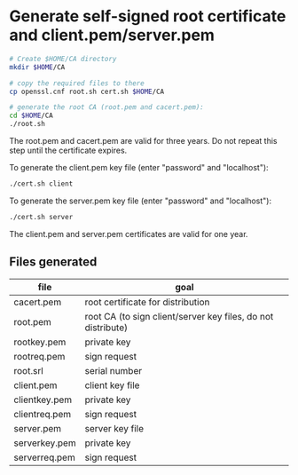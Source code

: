 Generate self-signed root certificate and client.pem/server.pem
===============================================================

```bash
# Create $HOME/CA directory
mkdir $HOME/CA

# copy the required files to there
cp openssl.cnf root.sh cert.sh $HOME/CA

# generate the root CA (root.pem and cacert.pem):
cd $HOME/CA
./root.sh
```

The root.pem and cacert.pem are valid for three years. Do not repeat this step
until the certificate expires.

To generate the client.pem key file (enter "password" and "localhost"):

```bash
./cert.sh client
```

To generate the server.pem key file (enter "password" and "localhost"):

```bash
./cert.sh server
```

The client.pem and server.pem certificates are valid for one year.


Files generated
---------------

file          | goal
--------------|-------------------------
cacert.pem    | root certificate for distribution
root.pem      | root CA (to sign client/server key files, do not distribute)
rootkey.pem   | private key
rootreq.pem   | sign request
root.srl      | serial number
client.pem    | client key file
clientkey.pem | private key
clientreq.pem | sign request
server.pem    | server key file
serverkey.pem | private key
serverreq.pem | sign request
